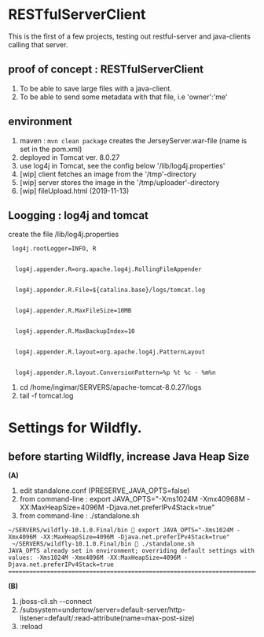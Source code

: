 # RESTfulServerClient

This is the first of a few projects, testing out restful-server and java-clients calling that server. 

## proof of concept : RESTfulServerClient

1. To be able to save large files with a java-client. 
2. To be able to send some metadata with that file, i.e 'owner':'me'

## environment 

1. maven : ```mvn clean package``` creates the JerseyServer.war-file (name is set in the pom.xml)
2. deployed in Tomcat ver. 8.0.27 
3. use log4j in Tomcat, see the config below '/lib/log4j.properties'
4. [wip] client fetches an image from the '/tmp'-directory
5. [wip] server stores the image in the '/tmp/uploader'-directory
6. [wip] fileUpload.html (2019-11-13)


## Loogging :  log4j and tomcat

create the file /lib/log4j.properties

```
 log4j.rootLogger=INFO, R 


  log4j.appender.R=org.apache.log4j.RollingFileAppender


  log4j.appender.R.File=${catalina.base}/logs/tomcat.log


  log4j.appender.R.MaxFileSize=10MB


  log4j.appender.R.MaxBackupIndex=10 


  log4j.appender.R.layout=org.apache.log4j.PatternLayout

                                                                                                                                                              
  log4j.appender.R.layout.ConversionPattern=%p %t %c - %m%n
```

1. cd /home/ingimar/SERVERS/apache-tomcat-8.0.27/logs
2.  tail -f tomcat.log 


# Settings for Wildfly.

## before starting Wildfly, increase Java Heap Size 

**(A)**

1. edit standalone.conf (PRESERVE_JAVA_OPTS=false) 
2. from command-line : export JAVA_OPTS="-Xms1024M -Xmx40968M -XX:MaxHeapSize=4096M -Djava.net.preferIPv4Stack=true"
3. from command-line : ./standalone.sh

```
~/SERVERS/wildfly-10.1.0.Final/bin  export JAVA_OPTS="-Xms1024M -Xmx4096M -XX:MaxHeapSize=4096M -Djava.net.preferIPv4Stack=true"  
 ~/SERVERS/wildfly-10.1.0.Final/bin  ./standalone.sh                                                                               
JAVA_OPTS already set in environment; overriding default settings with values: -Xms1024M -Xmx4096M -XX:MaxHeapSize=4096M -Djava.net.preferIPv4Stack=true
=========================================================================
```

**(B)**

1. jboss-cli.sh --connect 
2. /subsystem=undertow/server=default-server/http-listener=default/:read-attribute(name=max-post-size)
3. :reload



